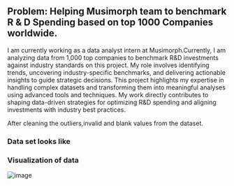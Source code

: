 <h2>Problem: Helping Musimorph team to benchmark R & D Spending based on top 1000 Companies worldwide.</h2>

<p>I am currently working as a data analyst intern at Musimorph.Currently, I am analyzing data from 1,000 top companies to benchmark R&D investments against industry standards on this project. My role involves identifying trends, uncovering industry-specific benchmarks, and delivering actionable insights to guide strategic decisions. This project highlights my expertise in handling complex datasets and transforming them into meaningful analyses using advanced tools and techniques. My work directly contributes to shaping data-driven strategies for optimizing R&D spending and aligning investments with industry best practices.</p>

After cleaning the outliers,invalid and blank values from the dataset.

<h3>Data set looks like</h3>


















<h3>Visualization of data</h3>

![image](https://github.com/user-attachments/assets/588d9505-c365-4d46-a31c-f44a4ee3ad8b)




